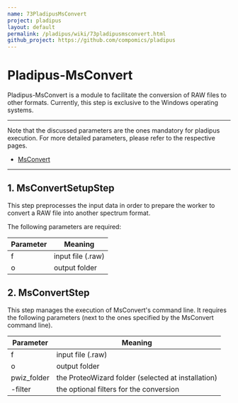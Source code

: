 ```yaml
---
name: 73PladipusMsConvert
project: pladipus
layout: default
permalink: /pladipus/wiki/73pladipusmsconvert.html
github_project: https://github.com/compomics/pladipus
---
```


# Pladipus-MsConvert

Pladipus-MsConvert is a module to facilitate the conversion of RAW files to other formats. Currently, this step is exclusive to the Windows operating systems.

----

Note that the discussed parameters are the ones mandatory for pladipus execution. For more detailed parameters, please refer to the respective pages.

* [MsConvert](http://proteowizard.sourceforge.net/tools/msconvert.html)

----

## 1. MsConvertSetupStep

This step preprocesses the input data in order to prepare the worker to convert a RAW file into another spectrum format.

The following parameters are required: 

Parameter | Meaning
--- | -------------- | 
f | input file (.raw) 
o | output folder

## 2. MsConvertStep

This step manages the execution of MsConvert's command line. It requires the following parameters (next to the ones specified by the MsConvert command line).

Parameter | Meaning
--- | -------------- | 
f | input file (.raw) 
o | output folder
pwiz_folder | the ProteoWizard folder (selected at installation)
-filter | the optional filters for the conversion


